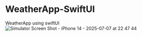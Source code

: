# WeatherApp-SwiftUI
WeatherApp using swiftUI
![Simulator Screen Shot - iPhone 14 - 2025-07-07 at 22 47 44](https://github.com/user-attachments/assets/44c6ba3b-dc05-4e6b-85f2-d8b1966e96a6)
